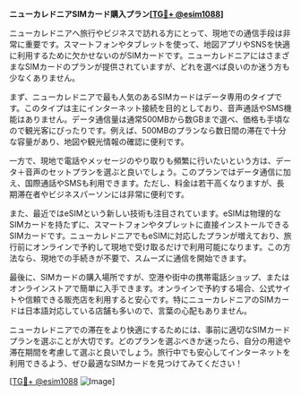 **ニューカレドニアSIMカード購入プラン[[TG💪+ @esim1088](https://t.me/s/esim1088)]**

ニューカレドニアへ旅行やビジネスで訪れる方にとって、現地での通信手段は非常に重要です。スマートフォンやタブレットを使って、地図アプリやSNSを快適に利用するために欠かせないのがSIMカードです。ニューカレドニアにはさまざまなSIMカードのプランが提供されていますが、どれを選べば良いのか迷う方も少なくありません。

まず、ニューカレドニアで最も人気のあるSIMカードはデータ専用のタイプです。このタイプは主にインターネット接続を目的としており、音声通話やSMS機能はありません。データ通信量は通常500MBから数GBまで選べ、価格も手頃なので観光客にぴったりです。例えば、500MBのプランなら数日間の滞在で十分な容量があり、地図や観光情報の確認に便利です。

一方で、現地で電話やメッセージのやり取りも頻繁に行いたいという方は、データ＋音声のセットプランを選ぶと良いでしょう。このプランではデータ通信に加え、国際通話やSMSも利用できます。ただし、料金は若干高くなりますが、長期滞在者やビジネスパーソンには非常に便利です。

また、最近ではeSIMという新しい技術も注目されています。eSIMは物理的なSIMカードを持たずに、スマートフォンやタブレットに直接インストールできるSIMカードです。ニューカレドニアでもeSIMに対応したプランが増えており、旅行前にオンラインで予約して現地で受け取るだけで利用可能になります。この方法なら、現地での手続きが不要で、スムーズに通信を開始できます。

最後に、SIMカードの購入場所ですが、空港や街中の携帯電話ショップ、またはオンラインストアで簡単に入手できます。オンラインで予約する場合、公式サイトや信頼できる販売店を利用すると安心です。特にニューカレドニアのSIMカードは日本語対応している店舗も多いので、言葉の心配もありません。

ニューカレドニアでの滞在をより快適にするためには、事前に適切なSIMカードプランを選ぶことが大切です。どのプランを選ぶべきか迷ったら、自分の用途や滞在期間を考慮して選ぶと良いでしょう。旅行中でも安心してインターネットを利用できるよう、ぜひ最適なSIMカードを見つけてみてください！

[[TG💪+ @esim1088](https://t.me/s/esim1088) ![Image](https://i.postimg.cc/Y0z9fWf4/image.png)]